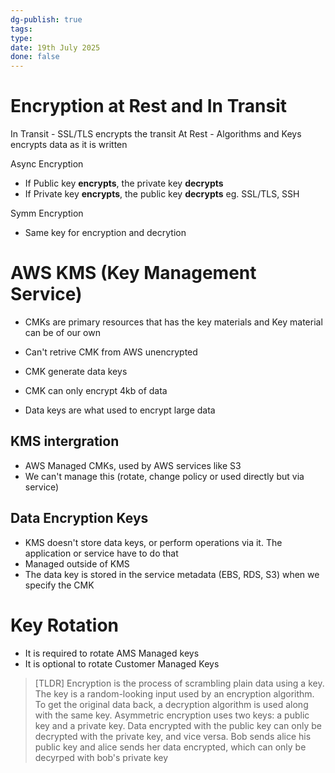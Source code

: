 ```yaml
---
dg-publish: true
tags: 
type: 
date: 19th July 2025
done: false
---
```


# Encryption at Rest and In Transit
In Transit - SSL/TLS encrypts the transit
At Rest - Algorithms and Keys encrypts data as it is written

Async Encryption 
- If Public key **encrypts**, the private key **decrypts**
- If Private key **encrypts**, the public key **decrypts**
eg. SSL/TLS, SSH

Symm Encryption
- Same key for encryption and decrytion

# AWS KMS (Key Management Service)
- CMKs are primary resources that has the key materials and Key material can be of our own
- Can't retrive CMK from AWS unencrypted
- CMK generate data keys

- CMK can only encrypt 4kb of data
- Data keys are what used to encrypt large data

## KMS intergration
- AWS Managed CMKs, used by AWS services like S3
- We can't manage this (rotate, change policy or used directly but via service)

## Data Encryption Keys
- KMS doesn't store data keys, or perform operations via it. The application or service have to do that
- Managed outside of KMS
- The data key is stored in the service metadata (EBS, RDS, S3) when we specify the CMK

# Key Rotation
- It is required to rotate AMS Managed keys
- It is optional to rotate Customer Managed Keys


> [TLDR] Encryption is the process of scrambling plain data using a key. The key is a random-looking input used by an encryption algorithm. To get the original data back, a decryption algorithm is used along with the same key.
> Asymmetric encryption uses two keys: a public key and a private key. Data encrypted with the public key can only be decrypted with the private key, and vice versa. Bob sends alice his public key and alice sends her data encrypted, which can only be decyrped with bob's private key


